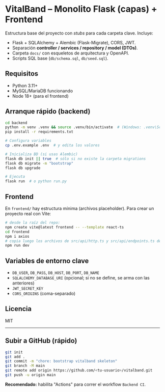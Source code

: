 # VitalBand – Monolito Flask (capas) + Frontend

Estructura base del proyecto con *stubs* para cada carpeta clave. Incluye:
- Flask + SQLAlchemy + Alembic (Flask-Migrate), CORS, JWT.
- Separación **controller / services / repository / model (DTOs)**.
- Carpeta `docs/` con esqueletos de arquitectura y OpenAPI.
- Scripts SQL base (`db/schema.sql`, `db/seed.sql`).

## Requisitos
- Python 3.11+
- MySQL/MariaDB funcionando
- Node 18+ (para el frontend)

## Arranque rápido (backend)
```bash
cd backend
python -m venv .venv && source .venv/bin/activate  # (Windows: .venv\Scripts\activate)
pip install -r requirements.txt

# Configura variables
cp .env.example .env  # y edita los valores

# Inicializa BD (si usas Alembic)
flask db init || true  # sólo si no existe la carpeta migrations
flask db migrate -m "bootstrap"
flask db upgrade

# Ejecuta
flask run  # o python run.py
```

## Frontend
En `frontend/` hay estructura mínima (archivos placeholder). Para crear un proyecto real con Vite:
```bash
# desde la raíz del repo:
npm create vite@latest frontend -- --template react-ts
cd frontend
npm i axios
# copia luego los archivos de src/api/http.ts y src/api/endpoints.ts de este esqueleto
npm run dev
```

## Variables de entorno clave
- `DB_USER`, `DB_PASS`, `DB_HOST`, `DB_PORT`, `DB_NAME`
- `SQLALCHEMY_DATABASE_URI` (opcional; si no se define, se arma con las anteriores)
- `JWT_SECRET_KEY`
- `CORS_ORIGINS` (coma-separado)

## Licencia
MIT


---
## Subir a GitHub (rápido)
```bash
git init
git add .
git commit -m "chore: bootstrap vitalband skeleton"
git branch -M main
git remote add origin https://github.com/<tu-usuario>/vitalband.git
git push -u origin main
```
**Recomendado:** habilita "Actions" para correr el workflow `Backend CI`.
